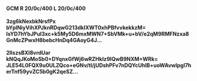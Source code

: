 #### GCM R 20/0c/400 L 20/0c/400
**3zg6kNexbkNrsfPx**<br/>**bYpINiyVihXPJknRDqwG213dkIXWT0xhPBfvvkekkzM=**<br/>**IsYD7hYbJPuI3xc+k5My5D6mxMWN7+SbVMk+u+bV/e2qM9RMFNzxa8GnMcZPwxH8bebcHnDq4GAoyG4J...**<br/><br/>
**2lIszsBXl8vrdUar**<br/>**kNQqJKoMoSb0+DYqnxGfWj6wRZHkIz9IQwB9NXM+WRk=**<br/>**JLE54L0FQX9u0ULZQco+eGNv/tl/jUDshPFv7nDQYcUhlB+uoWAvwlpgl7herTnf59yvZC5b0gK2qeSZ...**